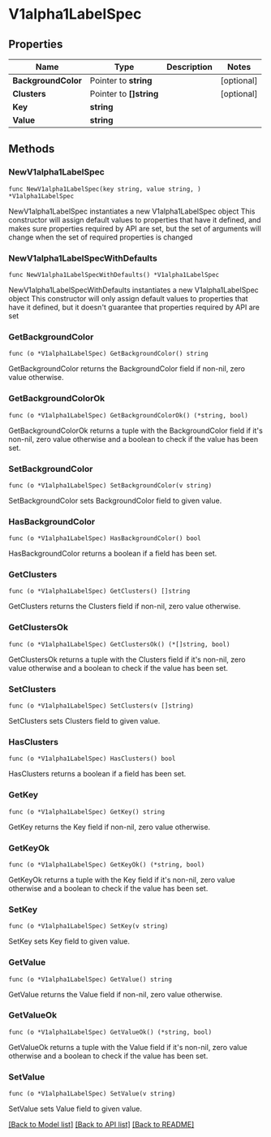 # V1alpha1LabelSpec

## Properties

Name | Type | Description | Notes
------------ | ------------- | ------------- | -------------
**BackgroundColor** | Pointer to **string** |  | [optional] 
**Clusters** | Pointer to **[]string** |  | [optional] 
**Key** | **string** |  | 
**Value** | **string** |  | 

## Methods

### NewV1alpha1LabelSpec

`func NewV1alpha1LabelSpec(key string, value string, ) *V1alpha1LabelSpec`

NewV1alpha1LabelSpec instantiates a new V1alpha1LabelSpec object
This constructor will assign default values to properties that have it defined,
and makes sure properties required by API are set, but the set of arguments
will change when the set of required properties is changed

### NewV1alpha1LabelSpecWithDefaults

`func NewV1alpha1LabelSpecWithDefaults() *V1alpha1LabelSpec`

NewV1alpha1LabelSpecWithDefaults instantiates a new V1alpha1LabelSpec object
This constructor will only assign default values to properties that have it defined,
but it doesn't guarantee that properties required by API are set

### GetBackgroundColor

`func (o *V1alpha1LabelSpec) GetBackgroundColor() string`

GetBackgroundColor returns the BackgroundColor field if non-nil, zero value otherwise.

### GetBackgroundColorOk

`func (o *V1alpha1LabelSpec) GetBackgroundColorOk() (*string, bool)`

GetBackgroundColorOk returns a tuple with the BackgroundColor field if it's non-nil, zero value otherwise
and a boolean to check if the value has been set.

### SetBackgroundColor

`func (o *V1alpha1LabelSpec) SetBackgroundColor(v string)`

SetBackgroundColor sets BackgroundColor field to given value.

### HasBackgroundColor

`func (o *V1alpha1LabelSpec) HasBackgroundColor() bool`

HasBackgroundColor returns a boolean if a field has been set.

### GetClusters

`func (o *V1alpha1LabelSpec) GetClusters() []string`

GetClusters returns the Clusters field if non-nil, zero value otherwise.

### GetClustersOk

`func (o *V1alpha1LabelSpec) GetClustersOk() (*[]string, bool)`

GetClustersOk returns a tuple with the Clusters field if it's non-nil, zero value otherwise
and a boolean to check if the value has been set.

### SetClusters

`func (o *V1alpha1LabelSpec) SetClusters(v []string)`

SetClusters sets Clusters field to given value.

### HasClusters

`func (o *V1alpha1LabelSpec) HasClusters() bool`

HasClusters returns a boolean if a field has been set.

### GetKey

`func (o *V1alpha1LabelSpec) GetKey() string`

GetKey returns the Key field if non-nil, zero value otherwise.

### GetKeyOk

`func (o *V1alpha1LabelSpec) GetKeyOk() (*string, bool)`

GetKeyOk returns a tuple with the Key field if it's non-nil, zero value otherwise
and a boolean to check if the value has been set.

### SetKey

`func (o *V1alpha1LabelSpec) SetKey(v string)`

SetKey sets Key field to given value.


### GetValue

`func (o *V1alpha1LabelSpec) GetValue() string`

GetValue returns the Value field if non-nil, zero value otherwise.

### GetValueOk

`func (o *V1alpha1LabelSpec) GetValueOk() (*string, bool)`

GetValueOk returns a tuple with the Value field if it's non-nil, zero value otherwise
and a boolean to check if the value has been set.

### SetValue

`func (o *V1alpha1LabelSpec) SetValue(v string)`

SetValue sets Value field to given value.



[[Back to Model list]](../README.md#documentation-for-models) [[Back to API list]](../README.md#documentation-for-api-endpoints) [[Back to README]](../README.md)


